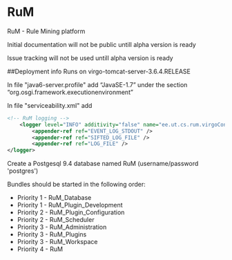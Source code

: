 # RuM
RuM - Rule Mining platform

Initial documentation will not be public untill alpha version is ready

Issue tracking will not be used untill alpha version is ready

##Deployment info
Runs on virgo-tomcat-server-3.6.4.RELEASE

In file "java6-server.profile" add “JavaSE-1.7” under the section “org.osgi.framework.executionenvironment”

In file "serviceability.xml" add

```XML
<!-- RuM logging -->
	<logger level="INFO" additivity="false" name="ee.ut.cs.rum.virgoConsole">
		<appender-ref ref="EVENT_LOG_STDOUT" />
		<appender-ref ref="SIFTED_LOG_FILE" />
		<appender-ref ref="LOG_FILE" />
</logger>
```

Create a Postgesql 9.4 database named RuM (username/password 'postgres')

Bundles should be started in the following order:
* Priority 1 - RuM_Database
* Priority 1 - RuM_Plugin_Development
* Priority 2 - RuM_Plugin_Configuration
* Priority 2 - RuM_Scheduler
* Priority 3 - RuM_Administration
* Priority 3 - RuM_Plugins
* Priority 3 - RuM_Workspace
* Priority 4 - RuM
